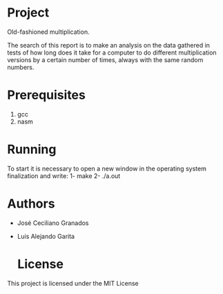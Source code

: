  # Project
Old-fashioned multiplication.


The search of this report is to make an analysis on the data gathered in tests of how long does it take for a computer to do different multiplication versions by a certain number of times, always with the same random numbers.

 # Prerequisites

 1. gcc
 2. nasm

  
# Running
To start it is necessary to open a new window in the operating system finalization and write:
1- make
2- ./a.out

 # Authors
- José Ceciliano Granados

- Luis Alejando Garita 

  # License
This project is licensed under the MIT License
